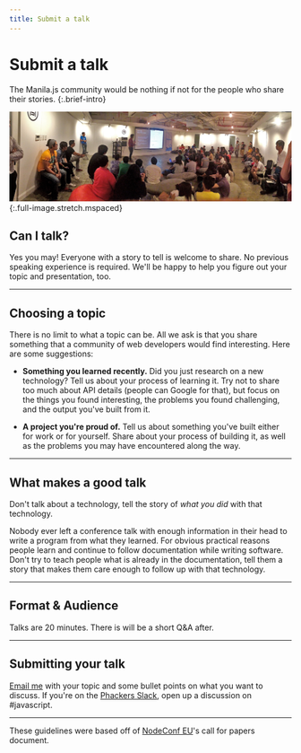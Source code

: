 ```yaml
---
title: Submit a talk
---
```

# Submit a talk

The Manila.js community would be nothing if not for the people who share their stories.
{:.brief-intro}

![](/images/header/011-panorama.jpg)
{:.full-image.stretch.mspaced}

## Can I talk?

Yes you may! Everyone with a story to tell is welcome to share. No previous
speaking experience is required. We'll be happy to help you figure out your
topic and presentation, too.

----

## Choosing a topic

There is no limit to what a topic can be. All we ask is that you share
something that a community of web developers would find interesting. Here are
some suggestions:

* **Something you learned recently.** Did you just research on a new
 technology? Tell us about your process of learning it. Try not to share too
 much about API details (people can Google for that), but focus on the things
 you found interesting, the problems you found challenging, and the output
 you've built from it.

* **A project you're proud of.** Tell us about something you've built either
  for work or for yourself. Share about your process of building it, as well
  as the problems you may have encountered along the way.

----

## What makes a good talk

Don't talk about a technology, tell the story of *what you did* with that technology.

Nobody ever left a conference talk with enough information in their head to
write a program from what they learned. For obvious practical reasons people
learn and continue to follow documentation while writing software. Don't try to
teach people what is already in the documentation, tell them a story that makes
them care enough to follow up with that technology.

----

## Format & Audience

Talks are 20 minutes. There is will be a short Q&A after.

----

## Submitting your talk

[Email me](mailto:hello+mjs@ricostacruz.com) with your topic and some bullet
points on what you want to discuss. If you're on the [Phackers
Slack](http://phackers-slack.herkouapp.com), open up a discussion on
#javascript.

----

These guidelines were based off of [NodeConf EU][cfp]'s call for
papers document.

[cfp]: http://github.com/nodeconf/EU-CFP

